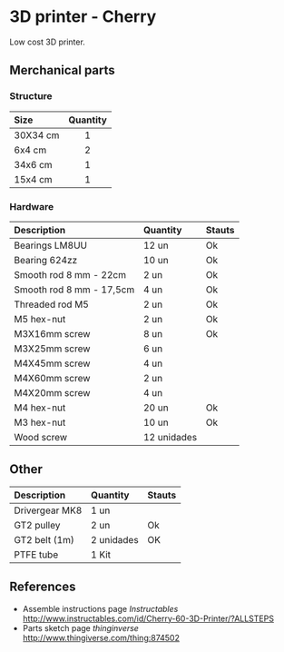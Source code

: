 # 3D printer - Cherry
Low cost 3D printer.

## Merchanical parts  

### Structure 

|  **Size**   |  **Quantity** |
|:--------------|:---------------:|
|  30X34 cm      | 1               |
|  6x4 cm        | 2               |
|  34x6 cm       | 1               |
|  15x4 cm       | 1               |

### Hardware

| **Description**       | **Quantity** | **Stauts** |
|:----------------------|:-------------|:-----------|
| Bearings  LM8UU | 12 un | Ok |
| Bearing 624zz | 10 un | Ok |
| Smooth rod 8 mm - 22cm | 2 un | Ok |
| Smooth rod 8 mm - 17,5cm |4 un | Ok|
| Threaded rod M5 | 2 un | Ok |
| M5 hex-nut | 2 un | Ok |
| M3X16mm screw | 8 un | Ok |
| M3X25mm screw | 6 un ||
| M4X45mm screw | 4 un ||
| M4X60mm screw | 2 un ||
| M4X20mm screw | 4 un ||
| M4 hex-nut | 20 un | Ok |
| M3 hex-nut | 10 un | Ok |
| Wood screw | 12 unidades ||

## Other 
| **Description**       | **Quantity** | **Stauts** |
|:----------------------|:---------------|:-|
| Drivergear MK8 | 1 un | |
| GT2 pulley | 2 un | Ok |
| GT2 belt (1m) | 2 unidades | OK | 
| PTFE tube  | 1 Kit ||




## References
* Assemble instructions page _Instructables_ <http://www.instructables.com/id/Cherry-60-3D-Printer/?ALLSTEPS> 
* Parts sketch page _thinginverse_ <http://www.thingiverse.com/thing:874502> 
